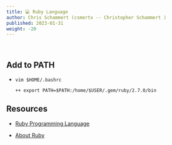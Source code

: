 ```yaml
---
title: 💻 Ruby Language
author: Chris Schammert (csmertx -- Christopher Schammert )
published: 2023-01-31
weight: -20
---
```


<!-- The content of this website was written by Christopher Schammert aka Chris Schammert -->

<br />

## Add to PATH

- ```vim $HOME/.bashrc```

    ```
    ++ export PATH=$PATH:/home/$USER/.gem/ruby/2.7.0/bin
    ```

## Resources

- [Ruby Programming Language](https://www.ruby-lang.org/en/)

- [About Ruby](https://www.ruby-lang.org/en/about/)
